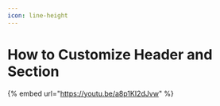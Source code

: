 ```yaml
---
icon: line-height
---
```


# How to Customize Header and Section



{% embed url="https://youtu.be/a8p1KI2dJvw" %}
